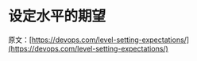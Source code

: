 # 设定水平的期望

原文：[https://devops.com/level-setting-expectations/](https://devops.com/level-setting-expectations/)